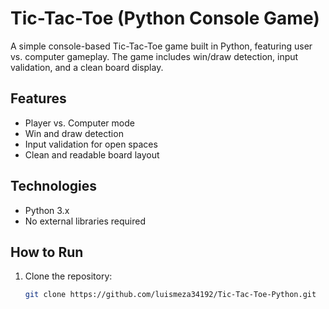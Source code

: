 # Tic-Tac-Toe (Python Console Game)

A simple console-based Tic-Tac-Toe game built in Python, featuring user vs. computer gameplay. The game includes win/draw detection, input validation, and a clean board display.

## Features
- Player vs. Computer mode
- Win and draw detection
- Input validation for open spaces
- Clean and readable board layout

## Technologies
- Python 3.x
- No external libraries required

## How to Run
1. Clone the repository:
   ```bash
   git clone https://github.com/luismeza34192/Tic-Tac-Toe-Python.git

